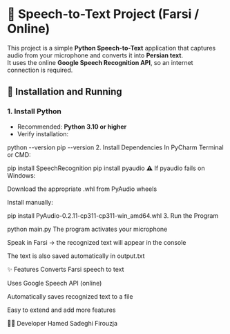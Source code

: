 # 🎤 Speech-to-Text Project (Farsi / Online)

This project is a simple **Python Speech-to-Text** application that captures audio from your microphone and converts it into **Persian text**.  
It uses the online **Google Speech Recognition API**, so an internet connection is required.

## 🚀 Installation and Running

### 1. Install Python
- Recommended: **Python 3.10 or higher**  
- Verify installation:
 
python --version
pip --version
2. Install Dependencies
In PyCharm Terminal or CMD:

pip install SpeechRecognition
pip install pyaudio
⚠️ If pyaudio fails on Windows:

Download the appropriate .whl from PyAudio wheels

Install manually:

pip install PyAudio-0.2.11-cp311-cp311-win_amd64.whl
3. Run the Program

python main.py
The program activates your microphone

Speak in Farsi → the recognized text will appear in the console

The text is also saved automatically in output.txt

✨ Features
Converts Farsi speech to text

Uses Google Speech API (online)

Automatically saves recognized text to a file

Easy to extend and add more features

👨‍💻 Developer
Hamed Sadeghi Firouzja
